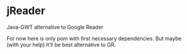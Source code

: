 jReader
=======

Java-GWT alternative to Google Reader

For now here is only pom with first necessary dependencies.
But maybe (with your help) it'll be best alternative to GR.
